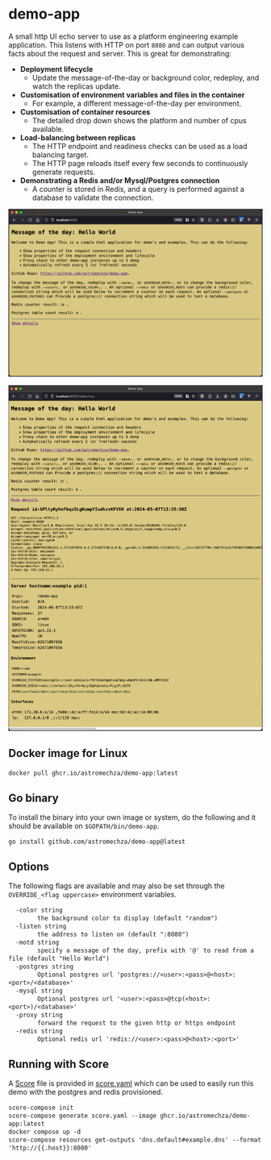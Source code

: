 # demo-app

A small http UI echo server to use as a platform engineering example application. This listens with HTTP on port `8080`
and can output various facts about the request and server. This is great for demonstrating:

- **Deployment lifecycle**
  - Update the message-of-the-day or background color, redeploy, and watch the replicas update.
- **Customisation of environment variables and files in the container**
  - For example, a different message-of-the-day per environment.
- **Customisation of container resources**
  - The detailed drop down shows the platform and number of cpus available.
- **Load-balancing between replicas**
  - The HTTP endpoint and readiness checks can be used as a load balancing target.
  - The HTTP page reloads itself every few seconds to continuously generate requests.
- **Demonstrating a Redis and/or Mysql/Postgres connection**
  - A counter is stored in Redis, and a query is performed against a database to validate the connection.

![screenshot of demo-app](./screenshot.png)

![screenshot of demo-app with extra details](./screenshot_with_details.png)

## Docker image for Linux

```sh
docker pull ghcr.io/astromechza/demo-app:latest
```

## Go binary

To install the binary into your own image or system, do the following and it should be available on `$GOPATH/bin/demo-app`.

```
go install github.com/astromechza/demo-app@latest
```

## Options

The following flags are available and may also be set through the `OVERRIDE_<flag uppercase>` environment variables.

```
  -color string
    	the background color to display (default "random")
  -listen string
    	the address to listen on (default ":8080")
  -motd string
    	specify a message of the day, prefix with '@' to read from a file (default "Hello World")
  -postgres string
    	Optional postgres url 'postgres://<user>:<pass>@<host>:<port>/<database>'
  -mysql string
    	Optional postgres url '<user>:<pass>@tcp(<host>:<port>)/<database>'
  -proxy string
    	forward the request to the given http or https endpoint
  -redis string
    	Optional redis url 'redis://<user>:<pass>@<host>:<port>'
```

## Running with Score

A [Score](https://score.dev/) file is provided in [score.yaml](./score.yaml) which can be used to easily run this demo
with the postgres and redis provisioned.

```
score-compose init
score-compose generate score.yaml --image ghcr.io/astromechza/demo-app:latest
docker compose up -d
score-compose resources get-outputs 'dns.default#example.dns' --format 'http://{{.host}}:8080'
```
